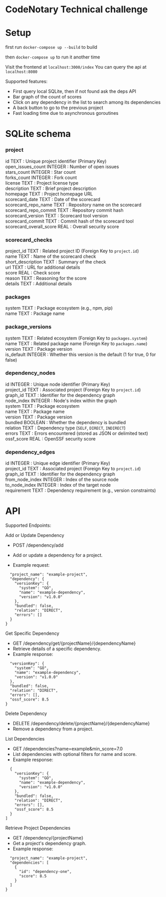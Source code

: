 # CodeNotary Technical challenge

# Setup
first run ```docker-compose up --build``` to build

then ```docker-compose up``` to run it another time

Visit the frontend at ```localhost:3000/index```
You can query the api at ```localhost:8080```

Supported features:
  - First query local SQLite, then if not found ask the deps API
  - Bar graph of the count of scores
  - Click on any dependency in the list to search among its dependencies
  - A back button to go to the previous project
  - Fast loading time due to asynchronous goroutines

# SQLite schema

### project
id TEXT : Unique project identifier (Primary Key)  
open_issues_count INTEGER : Number of open issues  
stars_count INTEGER : Star count  
forks_count INTEGER : Fork count  
license TEXT : Project license type  
description TEXT : Brief project description  
homepage TEXT : Project homepage URL  
scorecard_date TEXT : Date of the scorecard  
scorecard_repo_name TEXT : Repository name on the scorecard  
scorecard_repo_commit TEXT : Repository commit hash  
scorecard_version TEXT : Scorecard tool version  
scorecard_commit TEXT : Commit hash of the scorecard tool  
scorecard_overall_score REAL : Overall security score  

### scorecard_checks
project_id TEXT : Related project ID (Foreign Key to `project.id`)  
name TEXT : Name of the scorecard check  
short_description TEXT : Summary of the check  
url TEXT : URL for additional details  
score REAL : Check score  
reason TEXT : Reasoning for the score  
details TEXT : Additional details  

### packages
system TEXT : Package ecosystem (e.g., npm, pip)  
name TEXT : Package name  

### package_versions
system TEXT : Related ecosystem (Foreign Key to `packages.system`)  
name TEXT : Related package name (Foreign Key to `packages.name`)  
version TEXT : Package version  
is_default INTEGER : Whether this version is the default (1 for true, 0 for false)  

### dependency_nodes
id INTEGER : Unique node identifier (Primary Key)  
project_id TEXT : Associated project (Foreign Key to `project.id`)  
graph_id TEXT : Identifier for the dependency graph  
node_index INTEGER : Node's index within the graph  
system TEXT : Package ecosystem  
name TEXT : Package name  
version TEXT : Package version  
bundled BOOLEAN : Whether the dependency is bundled  
relation TEXT : Dependency type (`SELF`, `DIRECT`, `INDIRECT`)  
errors TEXT : Errors encountered (stored as JSON or delimited text)  
ossf_score REAL : OpenSSF security score  

### dependency_edges
id INTEGER : Unique edge identifier (Primary Key)  
project_id TEXT : Associated project (Foreign Key to `project.id`)  
graph_id TEXT : Identifier for the dependency graph  
from_node_index INTEGER : Index of the source node  
to_node_index INTEGER : Index of the target node  
requirement TEXT : Dependency requirement (e.g., version constraints)  


# API

Supported Endpoints:

Add or Update Dependency
- POST /dependency/add
- Add or update a dependency for a project.

- Example request:
```json{
  "project_name": "example-project",
  "dependency": {
    "versionKey": {
      "system": "GO",
      "name": "example-dependency",
      "version": "v1.0.0"
    },
    "bundled": false,
    "relation": "DIRECT",
    "errors": []
  }
}
```
Get Specific Dependency
- GET /dependency/get/{projectName}/{dependencyName}
- Retrieve details of a specific dependency.
- Example response:
```json{
  "versionKey": {
    "system": "GO",
    "name": "example-dependency",
    "version": "v1.0.0"
  },
  "bundled": false,
  "relation": "DIRECT",
  "errors": [],
  "ossf_score": 8.5
}
```
Delete Dependency
- DELETE /dependency/delete/{projectName}/{dependencyName}
- Remove a dependency from a project.

List Dependencies
- GET /dependencies?name=example&min_score=7.0
- List dependencies with optional filters for name and score.
- Example response:
```json[
  {
    "versionKey": {
      "system": "GO",
      "name": "example-dependency",
      "version": "v1.0.0"
    },
    "bundled": false,
    "relation": "DIRECT",
    "errors": [],
    "ossf_score": 8.5
  }
]
```

Retrieve Project Dependencies
- GET /dependency/{projectName}
- Get a project's dependency graph.
- Example response:
```json{
  "project_name": "example-project",
  "dependencies": [
    {
      "id": "dependency-one",
      "score": 8.5
    }
  ]
}
```

